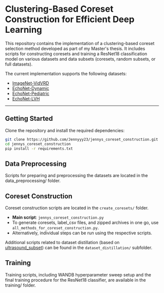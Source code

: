 # Clustering-Based Coreset Construction for Efficient Deep Learning

This repository contains the implementation of a clustering-based coreset selection method developed as part of my Master's thesis. It includes scripts for constructing coresets and training a ResNet18 classification model on various datasets and data subsets (coresets, random subsets, or full datasets).

The current implementation supports the following datasets:
- [ImageNet-VidVRD](https://xdshang.github.io/docs/imagenet-vidvrd.html)
- [EchoNet-Dynamic](https://echonet.github.io/dynamic/index.html\#access)
- [EchoNet-Pediatric](https://echonet.github.io/pediatric/index.html\#access)
- [EchoNet-LVH](https://stanfordaimi.azurewebsites.net/datasets/5b7fcc28-579c-4285-8b72-e4238eac7bd1)

---

## Getting Started

Clone the repository and install the required dependencies:

```bash
git clone https://github.com/Jennyyy23/jennys_coreset_construction.git
cd jennys_coreset_construction
pip install -r requirements.txt
```

## Data Preprocessing
Scripts for preparing and preprocessing the datasets are located in the data_preprocessing/ folder.

## Coreset Construction

Coreset construction scripts are located in the `create_coresets/` folder.

- **Main script**: `jennys_coreset_construction.py`
- To generate coresets, label_csv files, and zipped archives in one go, use `all_methods_for_coreset_construction.py`.
- Alternatively, individual steps can be run using the respective scripts.

Additional scripts related to dataset distillation (based on [ultrasound_subset](https://github.com/Jack47744/ultrasound_subset)) can be found in the `dataset_distillation/` subfolder.

## Training
Training scripts, including WANDB hyperparameter sweep setup and the final training procedure for the ResNet18 classifier, are available in the training/ folder.